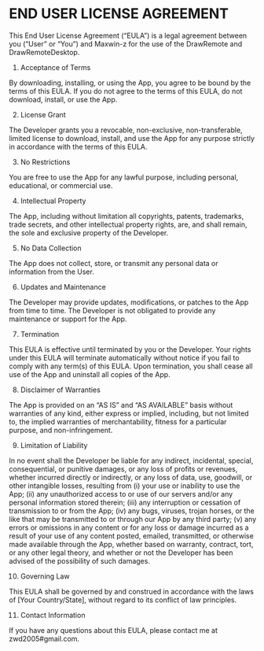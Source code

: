 # END USER LICENSE AGREEMENT

This End User License Agreement (“EULA”) is a legal agreement between you (“User” or “You”) and Maxwin-z for the use of the DrawRemote and DrawRemoteDesktop.

1. Acceptance of Terms

By downloading, installing, or using the App, you agree to be bound by the terms of this EULA. If you do not agree to the terms of this EULA, do not download, install, or use the App.

2. License Grant

The Developer grants you a revocable, non-exclusive, non-transferable, limited license to download, install, and use the App for any purpose strictly in accordance with the terms of this EULA.

3. No Restrictions

You are free to use the App for any lawful purpose, including personal, educational, or commercial use.

4. Intellectual Property

The App, including without limitation all copyrights, patents, trademarks, trade secrets, and other intellectual property rights, are, and shall remain, the sole and exclusive property of the Developer.

5. No Data Collection

The App does not collect, store, or transmit any personal data or information from the User.

6. Updates and Maintenance

The Developer may provide updates, modifications, or patches to the App from time to time. The Developer is not obligated to provide any maintenance or support for the App.

7. Termination

This EULA is effective until terminated by you or the Developer. Your rights under this EULA will terminate automatically without notice if you fail to comply with any term(s) of this EULA. Upon termination, you shall cease all use of the App and uninstall all copies of the App.

8. Disclaimer of Warranties

The App is provided on an “AS IS” and “AS AVAILABLE” basis without warranties of any kind, either express or implied, including, but not limited to, the implied warranties of merchantability, fitness for a particular purpose, and non-infringement.

9. Limitation of Liability

In no event shall the Developer be liable for any indirect, incidental, special, consequential, or punitive damages, or any loss of profits or revenues, whether incurred directly or indirectly, or any loss of data, use, goodwill, or other intangible losses, resulting from (i) your use or inability to use the App; (ii) any unauthorized access to or use of our servers and/or any personal information stored therein; (iii) any interruption or cessation of transmission to or from the App; (iv) any bugs, viruses, trojan horses, or the like that may be transmitted to or through our App by any third party; (v) any errors or omissions in any content or for any loss or damage incurred as a result of your use of any content posted, emailed, transmitted, or otherwise made available through the App, whether based on warranty, contract, tort, or any other legal theory, and whether or not the Developer has been advised of the possibility of such damages.

10. Governing Law

This EULA shall be governed by and construed in accordance with the laws of [Your Country/State], without regard to its conflict of law principles.

11. Contact Information

If you have any questions about this EULA, please contact me at zwd2005#gmail.com.
